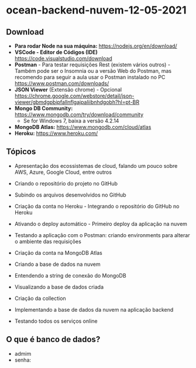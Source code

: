 # ocean-backend-nuvem-12-05-2021

## Download

- **Para rodar Node na sua máquina:** https://nodejs.org/en/download/
- **VSCode - Editor de Códigos (IDE)** https://code.visualstudio.com/download
- **Postman** - Para testar requisições Rest (existem vários outros) - Também pode ser o Insomnia ou a versão Web do Postman, mas recomendo para seguir a aula usar o Postman instalado no PC https://www.postman.com/downloads/
- **JSON Viewer** (Extensão chrome) - Opcional https://chrome.google.com/webstore/detail/json-viewer/gbmdgpbipfallnflgajpaliibnhdgobh?hl=pt-BR
- **Mongo DB Community:** https://www.mongodb.com/try/download/community
  - Se for Windows 7, baixa a versão 4.2.14
- **MongoDB Atlas:** https://www.mongodb.com/cloud/atlas
- **Heroku:** https://www.heroku.com/

## Tópicos

- Apresentação dos ecossistemas de cloud, falando um pouco sobre AWS, Azure, Google Cloud, entre outros

- Criando o repositório do projeto no GitHub

- Subindo os arquivos desenvolvidos no GitHub

- Criação da conta no Heroku - Integrando o repositório do GitHub no Heroku

- Ativando o deploy automático - Primeiro deploy da aplicação na nuvem

- Testando a aplicação com o Postman: criando environments para alterar o ambiente das requisições

- Criação da conta na MongoDB Atlas

- Criando a base de dados na nuvem

- Entendendo a string de conexão do MongoDB

- Visualizando a base de dados criada

- Criação da collection

- Implementando a base de dados da nuvem na aplicação backend

- Testando todos os serviços online


## O que é banco de dados?

- admim
- senha: 

